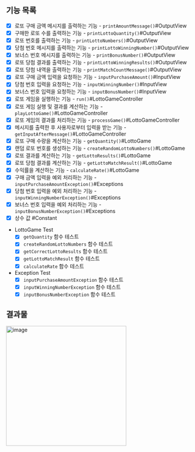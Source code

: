 ## 기능 목록

- [x] 로또 구매 금액 메시지를 출력하는 기능 - `printAmountMessage()`#OutputView
- [x] 구매한 로또 수를 출력하는 기능 - `printLottoQuantity()`#OutputView
- [x] 로또 번호를 출력하는 기능 - `printLottoNumbers()`#OutputView
- [x] 당첨 번호 메시지를 출력하는 기능 - `printLottoWinningNumber()`#OutputView
- [x] 보너스 번호 메시지를 출력하는 기능 - `printBonusNumber()`#OutputView
- [x] 로또 당첨 결과를 출력하는 기능 - `printLottoWinningResults()`#OutputView
- [x] 로또 당첨 내역을 출력하는 기능 - `printMatchCountMessage()`#OutputView
- [x] 로또 구매 금액 입력을 요청하는 기능 - `inputPurchaseAmount()`#InputView
- [x] 당첨 번호 입력을 요청하는 기능 - `inputWinningNumber()`#InputView
- [x] 보너스 번호 입력을 요청하는 기능 - `inputBonusNumber()`#InputView
- [x] 로또 게임을 실행하는 기능 - `run()`#LottoGameController
- [x] 로또 게임 실행 및 결과를 계산하는 기능 - `playLottoGame()`#LottoGameController
- [x] 로또 게임의 결과를 처리하는 기능 - `processGame()`#LottoGameController
- [x] 메시지를 출력한 후 사용자로부터 입력을 받는 기능 - `getInputAfterMessage()`#LottoGameController
- [x] 로또 구매 수량을 계산하는 기능 - `getQuantity()`#LottoGame
- [x] 랜덤 로또 번호를 생성하는 기능 - `createRandomLottoNumbers()`#LottoGame
- [x] 로또 결과를 계산하는 기능 - `getLottoResults()`#LottoGame
- [x] 로또 당첨 결과를 계산하는 기능 - `getLottoMatchResult()`#LottoGame
- [x] 수익률을 계산하는 기능 - `calculateRate()`#LottoGame
- [x] 구매 금액 입력을 예외 처리하는 기능 - `inputPurchaseAmountException()`#Exceptions
- [x] 당첨 번호 입력을 예외 처리하는 기능 - `inputWinningNumberException()`#Exceptions
- [x] 보너스 번호 입력을 예외 처리하는 기능 - `inputBonusNumberException()`#Exceptions
- [x] 상수 값 #Constant
- LottoGame Test
  - [x] `getQuantity` 함수 테스트
  - [x] `createRandomLottoNumbers` 함수 테스트
  - [x] `getCorrectLottoResults` 함수 테스트
  - [x] `getLottoMatchResult` 함수 테스트
  - [x] `calculateRate` 함수 테스트
- Exception Test
  - [x] `inputPurchaseAmountException` 함수 테스트
  - [x] `inputWinningNumberException` 함수 테스트
  - [x] `inputBonusNumberException` 함수 테스트

## 결과물
<img width="328" alt="image" src="https://user-images.githubusercontent.com/69571848/280453431-620c64a9-f300-4aef-8e0c-2152f5f46a7f.png">
